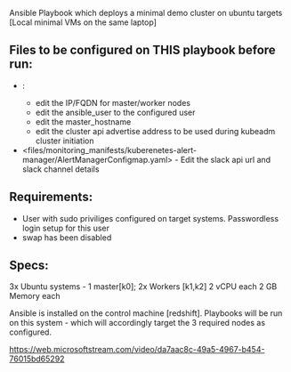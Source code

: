 Ansible Playbook which deploys a minimal demo cluster on ubuntu targets [Local minimal VMs on the same laptop]

Files to be configured on THIS playbook before run:
------------------------------------------------
- <hosts>: 
  - edit the IP/FQDN for master/worker nodes
  - edit the ansible_user to the configured user
  - edit the master_hostname
  - edit the cluster api advertise address to be used during kubeadm cluster initiation
- <files/monitoring_manifests/kuberenetes-alert-manager/AlertManagerConfigmap.yaml> - Edit the slack api url and slack channel details

Requirements:
-------------
- User with sudo priviliges configured on target systems. 
  Passwordless login setup for this user
- swap has been disabled

Specs:
------
3x Ubuntu systems - 1 master[k0]; 2x Workers [k1,k2]
2 vCPU each
2 GB Memory each

Ansible is installed on the control machine [redshift]. Playbooks will be run on this system - which will accordingly target the 3 required nodes as configured.

https://web.microsoftstream.com/video/da7aac8c-49a5-4967-b454-76015bd65292

